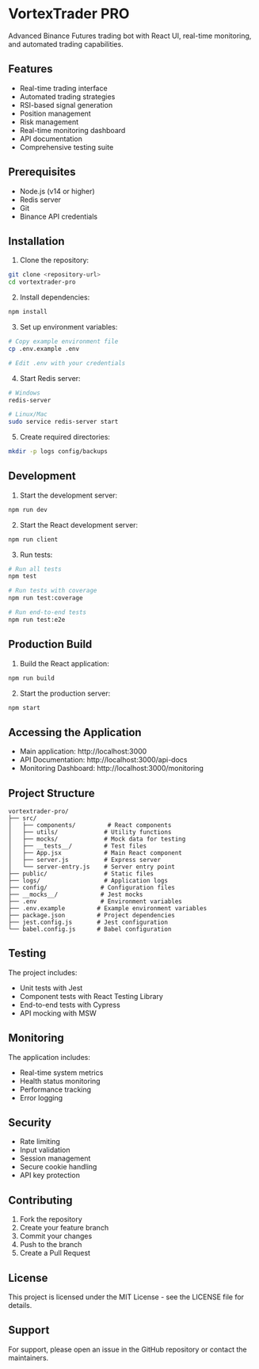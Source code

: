 # VortexTrader PRO

Advanced Binance Futures trading bot with React UI, real-time monitoring, and automated trading capabilities.

## Features

- Real-time trading interface
- Automated trading strategies
- RSI-based signal generation
- Position management
- Risk management
- Real-time monitoring dashboard
- API documentation
- Comprehensive testing suite

## Prerequisites

- Node.js (v14 or higher)
- Redis server
- Git
- Binance API credentials

## Installation

1. Clone the repository:

```bash
git clone <repository-url>
cd vortextrader-pro
```

2. Install dependencies:

```bash
npm install
```

3. Set up environment variables:

```bash
# Copy example environment file
cp .env.example .env

# Edit .env with your credentials
```

4. Start Redis server:

```bash
# Windows
redis-server

# Linux/Mac
sudo service redis-server start
```

5. Create required directories:

```bash
mkdir -p logs config/backups
```

## Development

1. Start the development server:

```bash
npm run dev
```

2. Start the React development server:

```bash
npm run client
```

3. Run tests:

```bash
# Run all tests
npm test

# Run tests with coverage
npm run test:coverage

# Run end-to-end tests
npm run test:e2e
```

## Production Build

1. Build the React application:

```bash
npm run build
```

2. Start the production server:

```bash
npm start
```

## Accessing the Application

- Main application: http://localhost:3000
- API Documentation: http://localhost:3000/api-docs
- Monitoring Dashboard: http://localhost:3000/monitoring

## Project Structure

```
vortextrader-pro/
├── src/
│   ├── components/         # React components
│   ├── utils/             # Utility functions
│   ├── mocks/             # Mock data for testing
│   ├── __tests__/         # Test files
│   ├── App.jsx            # Main React component
│   ├── server.js          # Express server
│   └── server-entry.js    # Server entry point
├── public/                # Static files
├── logs/                  # Application logs
├── config/               # Configuration files
├── __mocks__/            # Jest mocks
├── .env                  # Environment variables
├── .env.example         # Example environment variables
├── package.json         # Project dependencies
├── jest.config.js       # Jest configuration
└── babel.config.js      # Babel configuration
```

## Testing

The project includes:

- Unit tests with Jest
- Component tests with React Testing Library
- End-to-end tests with Cypress
- API mocking with MSW

## Monitoring

The application includes:

- Real-time system metrics
- Health status monitoring
- Performance tracking
- Error logging

## Security

- Rate limiting
- Input validation
- Session management
- Secure cookie handling
- API key protection

## Contributing

1. Fork the repository
2. Create your feature branch
3. Commit your changes
4. Push to the branch
5. Create a Pull Request

## License

This project is licensed under the MIT License - see the LICENSE file for details.

## Support

For support, please open an issue in the GitHub repository or contact the maintainers.
